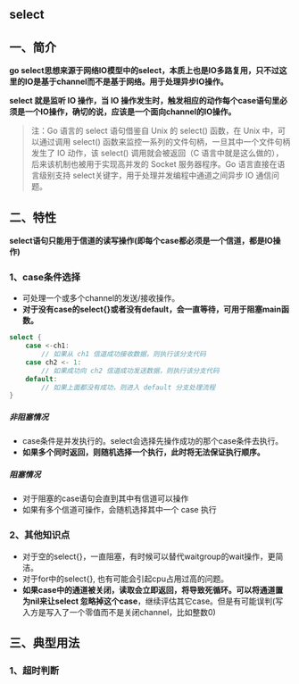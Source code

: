 ## select

## 一、简介
**go select思想来源于网络IO模型中的select，本质上也是IO多路复用，只不过这里的IO是基于channel而不是基于网络。用于处理异步IO操作。**

**select 就是监听 IO 操作，当 IO 操作发生时，触发相应的动作每个case语句里必须是一个IO操作，确切的说，应该是一个面向channel的IO操作。**

> 注：Go 语言的 select 语句借鉴自 Unix 的 select() 函数，在 Unix 中，可以通过调用 select() 函数来监控一系列的文件句柄，一旦其中一个文件句柄发生了 IO 动作，该 select() 调用就会被返回（C 语言中就是这么做的），后来该机制也被用于实现高并发的 Socket 服务器程序。Go 语言直接在语言级别支持 select关键字，用于处理并发编程中通道之间异步 IO 通信问题。

## 二、特性

**select语句只能用于信道的读写操作(即每个case都必须是一个信道，都是IO操作)**

### 1、case条件选择

* 可处理一个或多个channel的发送/接收操作。
* **对于没有case的select{}或者没有default，会一直等待，可用于阻塞main函数。**

```go
select {
    case <-ch1:
        // 如果从 ch1 信道成功接收数据，则执行该分支代码
    case ch2 <- 1:
        // 如果成功向 ch2 信道成功发送数据，则执行该分支代码
    default:
        // 如果上面都没有成功，则进入 default 分支处理流程
}
```

##### 非阻塞情况
* case条件是并发执行的。select会选择先操作成功的那个case条件去执行。
* **如果多个同时返回，则随机选择一个执行，此时将无法保证执行顺序。**

##### 阻塞情况
* 对于阻塞的case语句会直到其中有信道可以操作
* 如果有多个信道可操作，会随机选择其中一个 case 执行

### 2、其他知识点
* 对于空的select{}，一直阻塞，有时候可以替代waitgroup的wait操作，更简洁。
* 对于for中的select{}, 也有可能会引起cpu占用过高的问题。
* **如果case中的通道被关闭，读取会立即返回，将导致死循环。可以将通道置为nil来让select 忽略掉这个case**，继续评估其它case。但是有可能误判(写入方是写入了一个零值而不是关闭channel，比如整数0)
## 三、典型用法
### 1、超时判断

